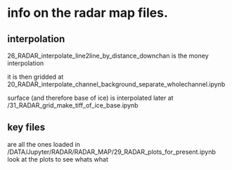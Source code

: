 # info on the radar map files.


## interpolation
26_RADAR_interpolate_line2line_by_distance_downchan is the money interpolation

it is then gridded at  20_RADAR_interpolate_channel_background_separate_wholechannel.ipynb

surface (and therefore base of ice) is interpolated later at /31_RADAR_grid_make_tiff_of_ice_base.ipynb


## key files

are all the ones loaded in /DATA/Jupyter/RADAR/RADAR_MAP/29_RADAR_plots_for_present.ipynb
look at the plots to see whats what
